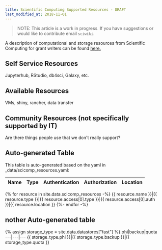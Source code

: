 ```yaml
---
title: Scientific Computing Supported Resources - DRAFT
last_modified_at: 2018-11-01
---
```


>NOTE: This article is a work in progress. If you have suggestions or would like to contribute email `sciwiki`.  

A description of computational and storage resources from Scientific Computing for grant writers can be found [here.](/computing/grants_publications/)

## Self Service Resources
Jupyterhub, RStudio, db4sci, Galaxy, etc.

## Available Resources
VMs, shiny, rancher, data transfer

## Community Resources (not specifically supported by IT)
Are there things people use that we don't really support?



## Auto-generated Table
This table is auto-generated based on the yaml in _data/scicomp_resources.yaml:

Name|Type|Authentication|Authorization|Location
---|---|---|---|---
{% for resource in site.data.scicomp_resources -%}
{{ resource.name }}|{{ resource.type }}|{{ resource.access[0].type }}|{{ resource.access[0].auth }}|{{ resource.location }}
{%- endfor -%}

## nother Auto-generated table


{% assign storage_type = site.data.datastores["fast"] %}
phi|backup|quota
---|---|---
{{ storage_type.phi }}|{{ storage_type.backup }}|{{ storage_type.quota }}

